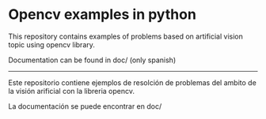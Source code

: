 # Opencv examples in python
This repository contains examples of problems based on artificial vision topic using opencv library.

Documentation can be found in doc/ (only spanish)

---

Este repositorio contiene ejemplos de resolción de problemas del ambito de la visión arificial con la libreria opencv.

La documentación se puede encontrar en doc/
